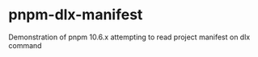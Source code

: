 # pnpm-dlx-manifest
Demonstration of pnpm 10.6.x attempting to read project manifest on dlx command
